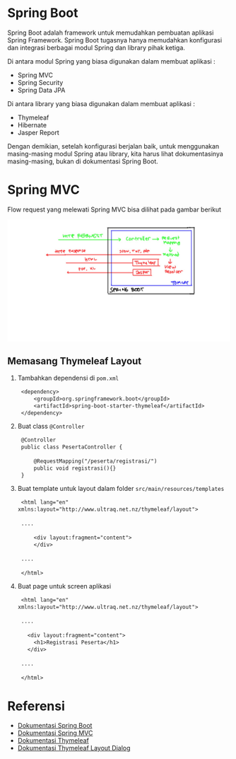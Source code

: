 # Spring Boot #

Spring Boot adalah framework untuk memudahkan pembuatan aplikasi Spring Framework. Spring Boot tugasnya hanya memudahkan konfigurasi dan integrasi berbagai modul Spring dan library pihak ketiga.

Di antara modul Spring yang biasa digunakan dalam membuat aplikasi :

* Spring MVC
* Spring Security
* Spring Data JPA

Di antara library yang biasa digunakan dalam membuat aplikasi :

* Thymeleaf
* Hibernate
* Jasper Report

Dengan demikian, setelah konfigurasi berjalan baik, untuk menggunakan masing-masing modul Spring atau library, kita harus lihat dokumentasinya masing-masing, bukan di dokumentasi Spring Boot.

# Spring MVC #

Flow request yang melewati Spring MVC bisa dilihat pada gambar berikut

![Flow request Spring MVC](flow-request-springmvc.jpg)

## Memasang Thymeleaf Layout ##

1. Tambahkan dependensi di `pom.xml`

        <dependency>
            <groupId>org.springframework.boot</groupId>
            <artifactId>spring-boot-starter-thymeleaf</artifactId>
        </dependency>

2. Buat class `@Controller`

        @Controller
        public class PesertaController {
    
            @RequestMapping("/peserta/registrasi/")
            public void registrasi(){}
        }

3. Buat template untuk layout dalam folder `src/main/resources/templates`

        <html lang="en" xmlns:layout="http://www.ultraq.net.nz/thymeleaf/layout">

        ....

            <div layout:fragment="content">
            </div>

        ....

        </html>

4. Buat page untuk screen aplikasi

        <html lang="en" xmlns:layout="http://www.ultraq.net.nz/thymeleaf/layout">

        ....
            
          <div layout:fragment="content">
            <h1>Registrasi Peserta</h1>
          </div>

        ....

        </html>

# Referensi #

* [Dokumentasi Spring Boot](http://docs.spring.io/spring-boot/docs/current/reference/html/)
* [Dokumentasi Spring MVC](http://docs.spring.io/spring/docs/current/spring-framework-reference/html/mvc.html)
* [Dokumentasi Thymeleaf](http://www.thymeleaf.org/documentation.html)
* [Dokumentasi Thymeleaf Layout Dialog](https://ultraq.github.io/thymeleaf-layout-dialect/)